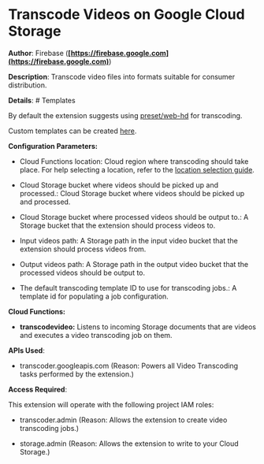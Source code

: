 # Transcode Videos on Google Cloud Storage

**Author**: Firebase (**[https://firebase.google.com](https://firebase.google.com)**)

**Description**: Transcode video files into formats suitable for consumer distribution.



**Details**: # Templates

By default the extension suggests using [preset/web-hd](https://cloud.google.com/transcoder/docs/concepts/overview#job_template) for transcoding.

Custom templates can be created [here](https://cloud.google.com/transcoder/docs/how-to/job-templates).



**Configuration Parameters:**

* Cloud Functions location: Cloud region where transcoding should take place. For help selecting a location, refer to the [location selection guide](https://firebase.google.com/docs/functions/locations).


* Cloud Storage bucket where videos should be picked up and processed.: Cloud Storage bucket where videos should be picked up and processed.


* Cloud Storage bucket where processed videos should be output to.: A Storage bucket that the extension should process videos to.


* Input videos path: A Storage path in the input video bucket that the extension should process videos from.


* Output videos path: A Storage path in the output video bucket that the processed videos should be output to.


* The default transcoding template ID to use for transcoding jobs.: A template id for populating a job configuration.




**Cloud Functions:**

* **transcodevideo:** Listens to incoming Storage documents that are videos and executes a video transcoding job on them.



**APIs Used**:

* transcoder.googleapis.com (Reason: Powers all Video Transcoding tasks performed by the extension.)



**Access Required**:



This extension will operate with the following project IAM roles:

* transcoder.admin (Reason: Allows the extension to create video transcoding jobs.)

* storage.admin (Reason: Allows the extension to write to your Cloud Storage.)
